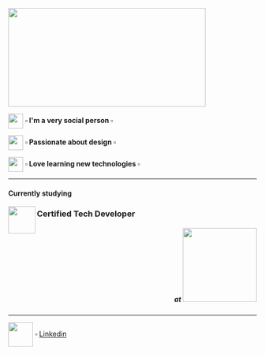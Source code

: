 <img src="https://github.com/Aye-Garcia/Aye_Garcia/blob/main/Hi%20there!%20i'm%20ayelen.png?raw=true" width="400" height="200" align="center">
<br>


<img src="https://user-images.githubusercontent.com/86816230/176533950-b37fe295-da78-48ac-82ed-61de74032e01.png" width="30" align="center"> <strong> ▫ I'm a very social person ▫</strong>
<br>

<img src="https://user-images.githubusercontent.com/86816230/176539215-c532cf52-93cf-412c-9154-9c6d2de55085.png" width="30"  align="center"> <strong> ▫ Passionate about design ▫</strong>

<img src="https://user-images.githubusercontent.com/86816230/176542494-564ed981-aece-4998-a671-3c266c1a1c8d.png" width="30"  align="center"> <strong> ▫ Love learning new technologies ▫</strong>

---

<h4>Currently studying</h4>
  
<img src="https://github.com/Aye-Garcia/Aye_Garcia/blob/main/ctd.png?raw=true" width="55" align="left" margin-top="15"> 
<h3>Certified Tech Developer</h3>
<h5 align="right">at <img src="https://user-images.githubusercontent.com/86816230/176550310-49111fe4-760d-4ba5-aedf-abdaa52a22ad.png" width="150"></h5>

---

<img src="https://user-images.githubusercontent.com/86816230/176542922-2ad93e92-be4f-47f0-baaf-6c24d9b58321.png" width="50" align="center"> ▫ [Linkedin](https://www.linkedin.com/in/ayelen-garcia/)




